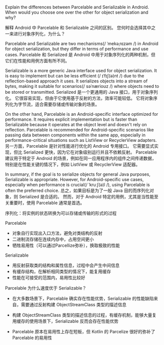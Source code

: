 Explain the differences between Parcelable and Serializable in Android. When would you choose one over the other for object serialization and why?

解释 Android 中 Parcelable 和 Serializable 之间的区别。 您何时会选择其中之一来进行对象序列化，为什么？

Parcelable and Serializable are two mechanisms(/ ˈmekəˌnɪzəm /) in Android for object serialization, but they differ in terms of performance and use cases.
Parcelable 和 Serialized 是 Android 中用于对象序列化的两种机制，但它们在性能和用例方面有所不同。

Serializable is a more generic Java interface used for object serialization. It is easy to implement but can be less efficient (/ ɪˈfɪʃ(ə)nt /) due to the reflection-based approach it uses. It serializes objects into a stream of bytes, making it suitable for scenarios(/ səˈnærioʊz /) where objects need to be stored or transmitted.
Serialized 是一个更通用的 Java 接口，用于对象序列化。 它很容易实现，但由于它使用基于反射的方法，效率可能较低。 它将对象序列化为字节流，适合需要存储或传输对象的场景。

On the other hand, Parcelable is an Android-specific interface optimized for performance. It requires explicit implementation but is faster than Serializable because it operates at the object level and doesn't rely on reflection. Parcelable is recommended for Android-specific scenarios like passing data between components within the same app, especially in performance-critical situations such as ListView or RecyclerView adapters.
另一方面，Parcelable 是针对性能进行优化的 Android 专用接口。 它需要显式实现，但比 Serialized 更快，因为它在对象级别运行并且不依赖反射。 Parcelable 建议用于特定于 Android 的场景，例如在同一应用程序内的组件之间传递数据，特别是在性能关键的情况下，例如 ListView 或 RecyclerView 适配器。

In summary, if the goal is to serialize objects for general Java purposes, Serializable is appropriate. However, for Android-specific use cases, especially when performance is crucial(/ ˈkruːʃ(ə)l /), using Parcelable is often the preferred choice.
总之，如果目标是为了一般 Java 目的而序列化对象，则 Serialized 是合适的。 然而，对于 Android 特定的用例，尤其是当性能至关重要时，使用 Parcelable 通常是首选。



序列化：将实例的状态转换为可以存储或传输的形式的过程

Parcelable

- 对象自行实现出入口方法，避免对类结构的反射
- 二进制流存储在连续内存中，占用空间更小
- 牺牲易用性（可以通过Parcellize弥补），换取极致的性能

Serializable

- 用反射获取类的结构和属性信息，过程中会产生中间信息
- 有缓存结构，在解析相同类型的情况下，能复用缓存
- 性能在可接受的范围内，易用性比较好



Parcelable 为什么速度优于 Serializable？

- 在大多数场景下，Parcelable 确实存在性能优势，Serializable 的性能缺陷来自，需要通过反射构建 ObjectStreamClass 类型的描述信息

- 构建 ObjectStreamClass 类型的描述信息的过程，有缓存机制，能够大量复用缓存的使用场景下，Serializable 反而会存在性能优势

- Parcelable 原本在易用性上存在短板，但 Kotlin 的 Parcelize 很好的弥补了 Parcelable 的易用性